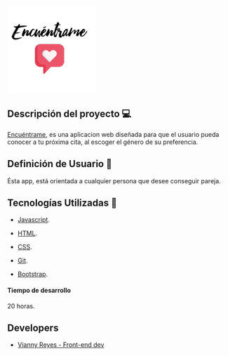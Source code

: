 ![logo](readmeImg/logo.jpg)

## Descripción del proyecto 💻

[Encuéntrame](), es una aplicacion web diseñada para que el usuario pueda conocer a tu próxima cita, al escoger el género de su preferencia.

## Definición de Usuario 👥

Ésta app, está orientada a cualquier persona que desee conseguir pareja.

## Tecnologías Utilizadas 👾

- [Javascript](https://developer.mozilla.org/es/docs/Web/JavaScript).

- [HTML](https://developer.mozilla.org/es/docs/Web/HTML).

- [CSS](https://developer.mozilla.org/es/docs/Web/CSS).

- [Git](https://git-scm.com/).

- [Bootstrap](https://getbootstrap.com).

#### Tiempo de desarrollo

20 horas.

## Developers

- [Vianny Reyes - Front-end dev](https://github.com/revaldivieso)
